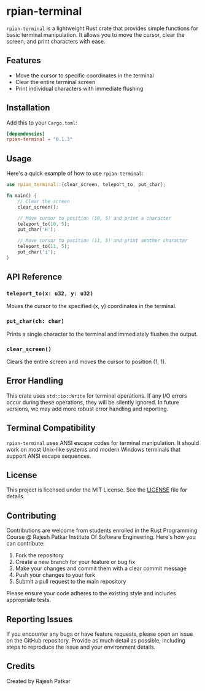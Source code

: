 # rpian-terminal

`rpian-terminal` is a lightweight Rust crate that provides simple functions for basic terminal manipulation. It allows you to move the cursor, clear the screen, and print characters with ease.

## Features

- Move the cursor to specific coordinates in the terminal
- Clear the entire terminal screen
- Print individual characters with immediate flushing

## Installation

Add this to your `Cargo.toml`:

```toml
[dependencies]
rpian-terminal = "0.1.3"
```

## Usage

Here's a quick example of how to use `rpian-terminal`:

```rust
use rpian_terminal::{clear_screen, teleport_to, put_char};

fn main() {
    // Clear the screen
    clear_screen();

    // Move cursor to position (10, 5) and print a character
    teleport_to(10, 5);
    put_char('H');

    // Move cursor to position (11, 5) and print another character
    teleport_to(11, 5);
    put_char('i');
}
```

## API Reference

### `teleport_to(x: u32, y: u32)`

Moves the cursor to the specified (x, y) coordinates in the terminal.

### `put_char(ch: char)`

Prints a single character to the terminal and immediately flushes the output.

### `clear_screen()`

Clears the entire screen and moves the cursor to position (1, 1).

## Error Handling

This crate uses `std::io::Write` for terminal operations. If any I/O errors occur during these operations, they will be silently ignored. In future versions, we may add more robust error handling and reporting.

## Terminal Compatibility

`rpian-terminal` uses ANSI escape codes for terminal manipulation. It should work on most Unix-like systems and modern Windows terminals that support ANSI escape sequences.

## License

This project is licensed under the MIT License. See the [LICENSE](LICENSE) file for details.

## Contributing

Contributions are welcome from students enrolled in the Rust Programming Course @ Rajesh Patkar Institute Of Software Engineering. Here's how you can contribute:

1. Fork the repository
2. Create a new branch for your feature or bug fix
3. Make your changes and commit them with a clear commit message
4. Push your changes to your fork
5. Submit a pull request to the main repository

Please ensure your code adheres to the existing style and includes appropriate tests.

## Reporting Issues

If you encounter any bugs or have feature requests, please open an issue on the GitHub repository. Provide as much detail as possible, including steps to reproduce the issue and your environment details.

## Credits

Created by Rajesh Patkar